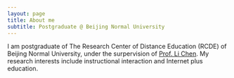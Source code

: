```yaml
---
layout: page
title: About me
subtitle: Postgraduate @ Beijing Normal University
---
```


I am postgraduate of The Research Center of Distance Education (RCDE) of Beijing Normal University, under the surpervision of [Prof. Li Chen](https://fe.bnu.edu.cn/pc/cms1info/resume/51/94). My research interests include instructional interaction and Internet plus education.

